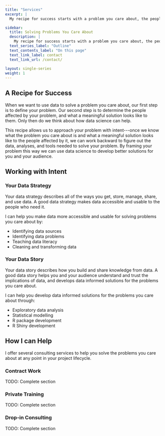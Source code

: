 ```yaml
---
title: "Services"
excerpt: |
  My recipe for success starts with a problem you care about, the people affected by it, and what a meaningful solution looks like to you and your audience. Then we think about how data science can help.

sidebar: 
  title: Solving Problems You Care About
  description: |
    My recipe for success starts with a problem you care about, the people affected by it, and what a meaningful solution looks like to you and your audience. Then we think about how data science can help.
  text_series_label: "Outline" 
  text_contents_label: "On this page"
  text_link_label: contact
  text_link_url: /contact/
  
layout: single-series
weight: 1
---
```


## A Recipe for Success

When we want to use data to solve a problem you care about, our first step is to define your problem. Our second step is to determine the people affected by your problem, and what a meaningful solution looks like to them. Only then do we think about how data science can help.

This recipe allows us to approach your problem with intent---once we know what the problem you care about is and what a meaningful solution looks like to the people affected by it, we can work backward to figure out the data, analyses, and tools needed to solve your problem. By framing your problem this way we can use data science to develop better solutions for you and your audience.

## Working with Intent

### Your Data Strategy

Your data strategy describes all of the ways you get, store, manage, share, and use data. A good data strategy makes data accessible and usable to the people who need it.

I can help you make data more accessible and usable for solving problems you care about by:

- Identifying data sources
- Identifying data problems
- Teaching data literacy
- Cleaning and transforming data

### Your Data Story

Your data story describes how you build and share knowledge from data. A good data story helps you and your audience understand and trust the implications of data, and develops data informed solutions for the problems you care about.

I can help you develop data informed solutions for the problems you care about through:

- Exploratory data analysis
- Statistical modelling
- R package development
- R Shiny development

## How I can Help

I offer several consulting services to help you solve the problems you care about at any point in your project lifecycle.

### Contract Work

TODO: Complete section

### Private Training

TODO: Complete section

### Drop-in Consulting

TODO: Complete section
